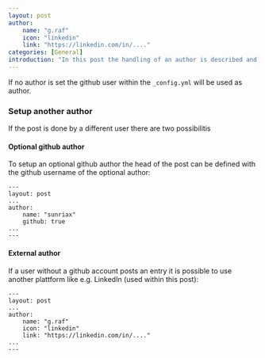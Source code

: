 ```yaml
---
layout: post
author:
    name: "g.raf"
    icon: "linkedin"
    link: "https://linkedin.com/in/...."
categories: [General]
introduction: "In this post the handling of an author is described and how variables can be set to modify the author"
---
```


If no author is set the github user within the `_config.yml` will be used as author.

### Setup another author

If the post is done by a different user there are two possibilitis

#### Optional github author

To setup an optional github author the head of the post can be defined with the github username of the optional author:

```
---
layout: post
...
author:
    name: "sunriax"
    github: true
...
---
```

#### External author

If a user without a github account posts an entry it is possible to use another plattform like e.g. LinkedIn (used within this post):

```
---
layout: post
...
author:
    name: "g.raf"
    icon: "linkedin"
    link: "https://linkedin.com/in/...."
...
---
```
